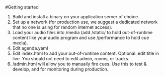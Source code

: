 #Getting started

1. Build and install a binary on your application server of choice.
2. Set up a network (for production use, we suggest a dedicated network that no one is using for random internet access).
3. Load your audio files into /media (add /static/ to hold out-of-runtime content like your audio program and use /performance to hold cue media).
4. Edit agenda.yaml
5. Edit index.html to add your out-of-runtime content. Optional: edit title in live. You should not need to edit admin, rooms, or tracks.
6. /admin.html will allow you to manually fire cues.  Use this to test & develop, and for monitoring during production. 

